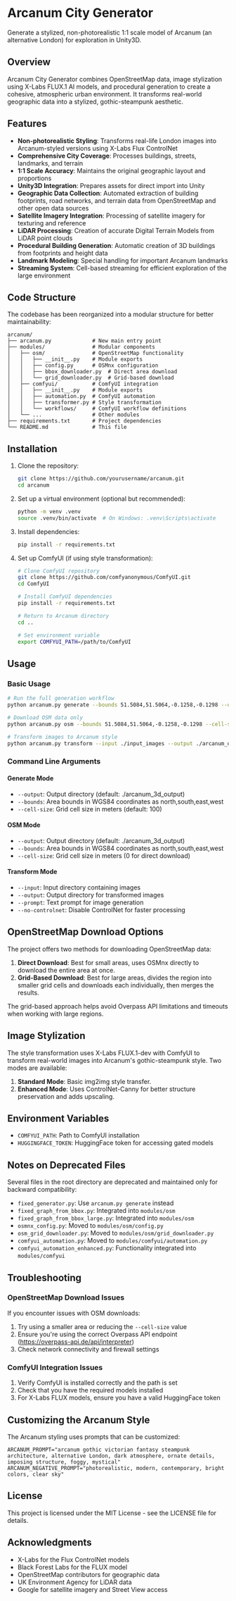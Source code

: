 # Arcanum City Generator

Generate a stylized, non-photorealistic 1:1 scale model of Arcanum (an alternative London) for exploration in Unity3D.

## Overview

Arcanum City Generator combines OpenStreetMap data, image stylization using X-Labs FLUX.1 AI models, and procedural generation to create a cohesive, atmospheric urban environment. It transforms real-world geographic data into a stylized, gothic-steampunk aesthetic.

## Features

- **Non-photorealistic Styling**: Transforms real-life London images into Arcanum-styled versions using X-Labs Flux ControlNet
- **Comprehensive City Coverage**: Processes buildings, streets, landmarks, and terrain
- **1:1 Scale Accuracy**: Maintains the original geographic layout and proportions
- **Unity3D Integration**: Prepares assets for direct import into Unity
- **Geographic Data Collection**: Automated extraction of building footprints, road networks, and terrain data from OpenStreetMap and other open data sources
- **Satellite Imagery Integration**: Processing of satellite imagery for texturing and reference
- **LiDAR Processing**: Creation of accurate Digital Terrain Models from LiDAR point clouds
- **Procedural Building Generation**: Automatic creation of 3D buildings from footprints and height data
- **Landmark Modeling**: Special handling for important Arcanum landmarks
- **Streaming System**: Cell-based streaming for efficient exploration of the large environment

## Code Structure

The codebase has been reorganized into a modular structure for better maintainability:

```
arcanum/
├── arcanum.py             # New main entry point
├── modules/               # Modular components
│   ├── osm/               # OpenStreetMap functionality
│   │   ├── __init__.py    # Module exports
│   │   ├── config.py      # OSMnx configuration
│   │   ├── bbox_downloader.py  # Direct area download
│   │   └── grid_downloader.py  # Grid-based download
│   ├── comfyui/           # ComfyUI integration
│   │   ├── __init__.py    # Module exports
│   │   ├── automation.py  # ComfyUI automation
│   │   ├── transformer.py # Style transformation
│   │   └── workflows/     # ComfyUI workflow definitions
│   └── ...                # Other modules
├── requirements.txt       # Project dependencies
└── README.md              # This file
```

## Installation

1. Clone the repository:
   ```bash
   git clone https://github.com/yourusername/arcanum.git
   cd arcanum
   ```

2. Set up a virtual environment (optional but recommended):
   ```bash
   python -m venv .venv
   source .venv/bin/activate  # On Windows: .venv\Scripts\activate
   ```

3. Install dependencies:
   ```bash
   pip install -r requirements.txt
   ```

4. Set up ComfyUI (if using style transformation):
   ```bash
   # Clone ComfyUI repository
   git clone https://github.com/comfyanonymous/ComfyUI.git
   cd ComfyUI
   
   # Install ComfyUI dependencies
   pip install -r requirements.txt
   
   # Return to Arcanum directory
   cd ..
   
   # Set environment variable
   export COMFYUI_PATH=/path/to/ComfyUI
   ```

## Usage

### Basic Usage

```bash
# Run the full generation workflow
python arcanum.py generate --bounds 51.5084,51.5064,-0.1258,-0.1298 --output ./arcanum_output

# Download OSM data only
python arcanum.py osm --bounds 51.5084,51.5064,-0.1258,-0.1298 --cell-size 100

# Transform images to Arcanum style
python arcanum.py transform --input ./input_images --output ./arcanum_output/final
```

### Command Line Arguments

#### Generate Mode
- `--output`: Output directory (default: ./arcanum_3d_output)
- `--bounds`: Area bounds in WGS84 coordinates as north,south,east,west
- `--cell-size`: Grid cell size in meters (default: 100)

#### OSM Mode
- `--output`: Output directory (default: ./arcanum_3d_output)
- `--bounds`: Area bounds in WGS84 coordinates as north,south,east,west
- `--cell-size`: Grid cell size in meters (0 for direct download)

#### Transform Mode
- `--input`: Input directory containing images
- `--output`: Output directory for transformed images
- `--prompt`: Text prompt for image generation
- `--no-controlnet`: Disable ControlNet for faster processing

## OpenStreetMap Download Options

The project offers two methods for downloading OpenStreetMap data:

1. **Direct Download**: Best for small areas, uses OSMnx directly to download the entire area at once.
2. **Grid-Based Download**: Best for large areas, divides the region into smaller grid cells and downloads each individually, then merges the results.

The grid-based approach helps avoid Overpass API limitations and timeouts when working with large regions.

## Image Stylization

The style transformation uses X-Labs FLUX.1-dev with ComfyUI to transform real-world images into Arcanum's gothic-steampunk style. Two modes are available:

1. **Standard Mode**: Basic img2img style transfer.
2. **Enhanced Mode**: Uses ControlNet-Canny for better structure preservation and adds upscaling.

## Environment Variables

- `COMFYUI_PATH`: Path to ComfyUI installation
- `HUGGINGFACE_TOKEN`: HuggingFace token for accessing gated models

## Notes on Deprecated Files

Several files in the root directory are deprecated and maintained only for backward compatibility:

- `fixed_generator.py`: Use `arcanum.py generate` instead
- `fixed_graph_from_bbox.py`: Integrated into `modules/osm`
- `fixed_graph_from_bbox_large.py`: Integrated into `modules/osm`
- `osmnx_config.py`: Moved to `modules/osm/config.py`
- `osm_grid_downloader.py`: Moved to `modules/osm/grid_downloader.py`
- `comfyui_automation.py`: Moved to `modules/comfyui/automation.py`
- `comfyui_automation_enhanced.py`: Functionality integrated into `modules/comfyui`

## Troubleshooting

### OpenStreetMap Download Issues

If you encounter issues with OSM downloads:

1. Try using a smaller area or reducing the `--cell-size` value
2. Ensure you're using the correct Overpass API endpoint (https://overpass-api.de/api/interpreter)
3. Check network connectivity and firewall settings

### ComfyUI Integration Issues

1. Verify ComfyUI is installed correctly and the path is set
2. Check that you have the required models installed
3. For X-Labs FLUX models, ensure you have a valid HuggingFace token

## Customizing the Arcanum Style

The Arcanum styling uses prompts that can be customized:

```
ARCANUM_PROMPT="arcanum gothic victorian fantasy steampunk architecture, alternative London, dark atmosphere, ornate details, imposing structure, foggy, mystical"
ARCANUM_NEGATIVE_PROMPT="photorealistic, modern, contemporary, bright colors, clear sky"
```

## License

This project is licensed under the MIT License - see the LICENSE file for details.

## Acknowledgments

- X-Labs for the Flux ControlNet models
- Black Forest Labs for the FLUX model
- OpenStreetMap contributors for geographic data
- UK Environment Agency for LiDAR data
- Google for satellite imagery and Street View access